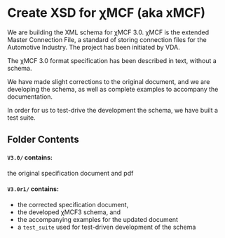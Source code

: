 # Create XSD for χMCF (aka xMCF)

We are building the XML schema for χMCF 3.0. 
χMCF is the extended Master Connection File, a standard of storing connection files for the Automotive Industry. 
The project has been initiated by VDA. 

The χMCF 3.0 format specification has been described in text, without a schema. 

We have made slight corrections to the original document, and 
we are developing the schema, as well as complete examples to accompany the documentation.

In order for us to test-drive the development the schema, we have built a test suite.

## Folder Contents

#### `V3.0/` contains:
the original specification document and pdf

#### `V3.0r1/` contains:

* the corrected specification document, 
* the developed χMCF3 schema, and
* the accompanying examples for the updated document
* a `test_suite` used for test-driven development of the schema
